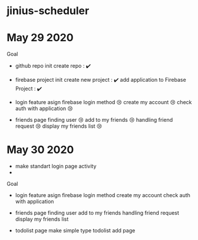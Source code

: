 # jinius-scheduler

# May 29 2020

Goal

- github repo init
  create repo : ✔️

- firebase project init
  create new project : ✔️
  add application to Firebase Project : ✔️

- login feature
  asign firebase login method 😢
  create my account 😢
  check auth with application 😢

- friends page
  finding user 😢
  add to my friends 😢
  handling friend request 😢
  display my friends list 😢

# May 30 2020

- make standart login page activity
-

Goal

- login feature
  asign firebase login method
  create my account
  check auth with application

- friends page
  finding user
  add to my friends
  handling friend request
  display my friends list

- todolist page
  make simple type todolist add page
